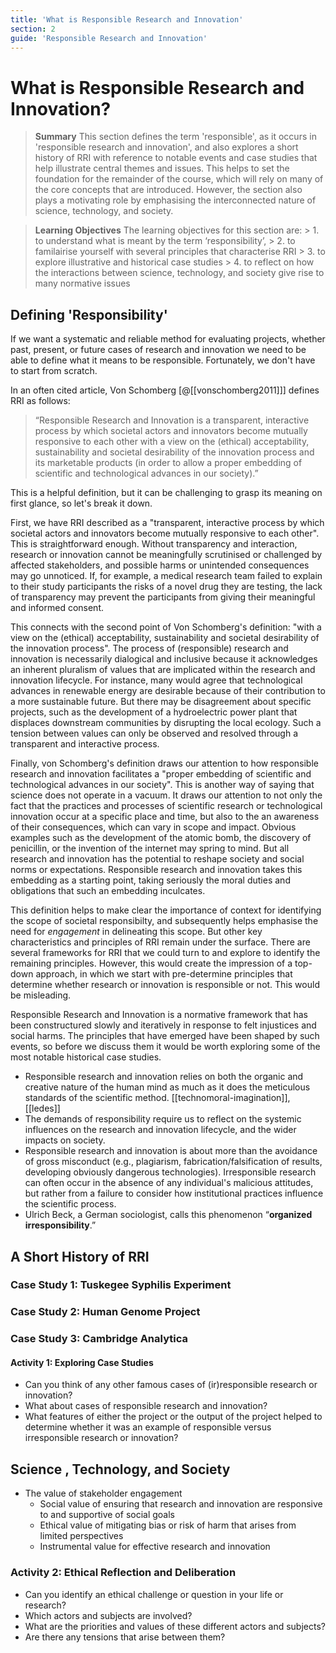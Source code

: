 ```yaml
---
title: 'What is Responsible Research and Innovation'
section: 2
guide: 'Responsible Research and Innovation'
---
```


# What is Responsible Research and Innovation?

> **Summary**
> This section defines the term 'responsible', as it occurs in 'responsible research and innovation', and also explores a short history of RRI with reference to notable events and case studies that help illustrate central themes and issues. This helps to set the foundation for the remainder of the course, which will rely on many of the core concepts that are introduced. However, the section also plays a motivating role by emphasising the interconnected nature of science, technology, and society.

> **Learning Objectives**
> The learning objectives for this section are:
	> 1. to understand what is meant by the term ‘responsibility’,
	> 2. to familairise yourself with several principles that characterise RRI
	> 3. to explore illustrative and historical case studies
	> 4. to reflect on how the interactions between science, technology, and society give rise to many normative issues 

## Defining 'Responsibility'
If we want a systematic and reliable method for evaluating projects, whether past, present, or future cases of research and innovation we need to be able to define what it means to be responsible. Fortunately, we don't have to start from scratch.

In an often cited article, Von Schomberg [@[[vonschomberg2011]]] defines RRI as follows:

> “Responsible Research and Innovation is a transparent, interactive process by which societal actors and innovators become mutually responsive to each other with a view on the (ethical) acceptability, sustainability and societal desirability of the innovation process and its marketable products (in order to allow a proper embedding of scientific and technological advances in our society).”

This is a helpful definition, but it can be challenging to grasp its meaning on first glance, so let's break it down.

First, we have RRI described as a "transparent, interactive process by which societal actors and innovators become mutually responsive to each other". This is straightforward enough. Without transparency and interaction, research or innovation cannot be meaningfully scrutinised or challenged by affected stakeholders, and possible harms or unintended consequences may go unnoticed. If, for example, a medical research team failed to explain to their study participants the risks of a novel drug they are testing, the lack of transparency may prevent the participants from giving their meaningful and informed consent.

This connects with the second point of Von Schomberg's definition: "with a view on the (ethical) acceptability, sustainability and societal desirability of the innovation process". The process of (responsible) research and innovation is necessarily dialogical and inclusive because it acknowledges an inherent pluralism of values that are implicated within the research and innovation lifecycle. For instance, many would agree that technological advances in renewable energy are desirable because of their contribution to a more sustainable future. But there may be disagreement about specific projects, such as the development of a hydroelectric power plant that displaces downstream communities by disrupting the local ecology. Such a tension between values can only be observed and resolved through a transparent and interactive process. 

Finally, von Schomberg's definition draws our attention to how responsible research and innovation facilitates a "proper embedding of scientific and technological advances in our society". This is another way of saying that science does not operate in a vacuum. It draws our attention to not only the fact that the practices and processes of scientific research or technological innovation occur at a specific place and time, but also to the an awareness of their consequences, which can vary in scope and impact. Obvious examples such as the development of the atomic bomb, the discovery of penicillin, or the invention of the internet may spring to mind. But all research and innovation has the potential to reshape society and social norms  or expectations. Responsible research and innovation takes this embedding as a starting point, taking seriously the moral duties and obligations that such an embedding inculcates.

This definition helps to make clear the importance of context for identifying the scope of societal responsibilty, and subsequently helps emphasise the need for *engagement* in delineating this scope. But other key characteristics and principles of RRI remain under the surface. There are several frameworks for RRI that we could turn to and explore to identify the remaining principles. However, this would create the impression of a top-down approach, in which we start with pre-determine principles that determine whether research or innovation is responsible or not. This would be misleading. 

Responsible Research and Innovation is a normative framework that has been constructured slowly and iteratively in response to felt injustices and social harms. The principles that have emerged have been shaped by such events, so before we discuss them it would be worth exploring some of the most notable historical case studies. 

- Responsible research and innovation relies on both the organic and creative nature of the human mind as much as it does the meticulous standards of the scientific method. [[technomoral-imagination]], [[ledes]]
- The demands of responsibility require us to reflect on the systemic influences on the research and innovation lifecycle, and the wider impacts on society. 
- Responsible research and innovation is about more than the avoidance of gross misconduct (e.g., plagiarism, fabrication/falsification of results, developing obviously dangerous technologies). Irresponsible research can often occur in the absence of any individual's malicious attitudes, but rather from a failure to consider how institutional practices influence the scientific process.
- Ulrich Beck, a German sociologist, calls this phenomenon “**organized irresponsibility**.”


## A Short History of RRI

### Case Study 1: Tuskegee Syphilis Experiment

### Case Study 2: Human Genome Project

### Case Study 3: Cambridge Analytica

#### Activity 1: Exploring Case Studies
- Can you think of any other famous cases of (ir)responsible research or innovation?
- What about cases of responsible research and innovation?
- What features of either the project or the output of the project helped to determine whether it was an example of responsible versus irresponsible research or innovation?

## Science , Technology, and Society
- The value of stakeholder engagement
	- Social value of ensuring that research and innovation are responsive to and supportive of social goals
	- Ethical value of mitigating bias or risk of harm that arises from limited perspectives
	- Instrumental value for effective research and innovation

### Activity 2: Ethical Reflection and Deliberation
- Can you identify an ethical challenge or question in your life or research?
- Which actors and subjects are involved?
- What are the priorities and values of these different actors and subjects?
- Are there any tensions that arise between them?